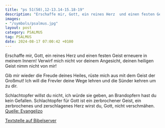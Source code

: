 ```yaml
---
title: "ps 51(50),12-13.14-15.18-19"
description: "Erschaffe mir, Gott, ein reines Herz  und einen festen Geist erneuere in meinem Innern! Verwirf mich nicht vor deinem Angesicht,  deinen heiligen Geist nimm nicht von mir!  Gib mir wieder die Freude deines Heiles,  rüste mich aus mit dem Geist der Großmut! Ich will die Frevler...."
images:
- "/symbols/psalmus.jpg"
layout: post
category: PSALMUS
tag: PSALMUS
date: 2024-08-17 07:00:42 +0100
---
```

Erschaffe mir, Gott, ein reines Herz 
und einen festen Geist erneuere in meinem Innern!
Verwirf mich nicht vor deinem Angesicht, 
deinen heiligen Geist nimm nicht von mir!

Gib mir wieder die Freude deines Heiles, 
rüste mich aus mit dem Geist der Großmut!
Ich will die Frevler deine Wege lehren 
und die Sünder kehren um zu dir.<!--more-->

Schlachtopfer willst du nicht, ich würde sie geben, 
an Brandopfern hast du kein Gefallen.
Schlachtopfer für Gott ist ein zerbrochener Geist, 
ein zerbrochenes und zerschlagenes Herz 
wirst du, Gott, nicht verschmähen.<br>
[Quelle: Evangelizo](https://evangeliumtagfuertag.org/DE/gospel)

[Textstelle auf Bibelserver](https://www.bibleserver.com/EU/ps51(50),12-13.14-15.18-19)
